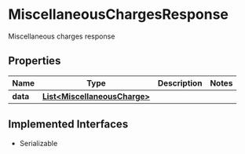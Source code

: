 

# MiscellaneousChargesResponse

Miscellaneous charges response

## Properties

| Name | Type | Description | Notes |
|------------ | ------------- | ------------- | -------------|
|**data** | [**List&lt;MiscellaneousCharge&gt;**](MiscellaneousCharge.md) |  |  |


## Implemented Interfaces

* Serializable


